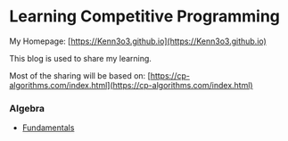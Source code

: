
# Learning Competitive Programming

My Homepage: [https://Kenn3o3.github.io](https://Kenn3o3.github.io)

This blog is used to share my learning. 

Most of the sharing will be based on: [https://cp-algorithms.com/index.html](https://cp-algorithms.com/index.html)

### Algebra
- [Fundamentals](algebra/fundamental.md)

